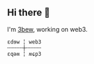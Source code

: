 ## Hi there 👋

I'm <ins>3bew</ins>, working on web3.

```
ɛdɘw ╎ web3
╌╌╌╌╌┼╌╌╌╌╌
ɛqəʍ ╎ ʍɕp3
```

<!--
https://zh.wikipedia.org/zh-cn/%E5%9C%8B%E9%9A%9B%E9%9F%B3%E6%A8%99
ʍɕp3
ʍɢp3
ʍ6p3

**3bew/3bew** is a ✨ _special_ ✨ repository because its `README.md` (this file) appears on your GitHub profile.

Here are some ideas to get you started:

- 🔭 I’m currently working on ...
- 🌱 I’m currently learning ...
- 👯 I’m looking to collaborate on ...
- 🤔 I’m looking for help with ...
- 💬 Ask me about ...
- 📫 How to reach me: ...
- 😄 Pronouns: ...
- ⚡ Fun fact: ...
-->
